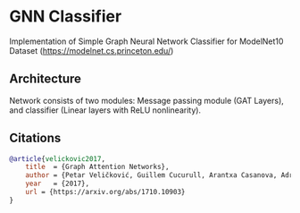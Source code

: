 # GNN Classifier
Implementation of Simple Graph Neural Network Classifier for ModelNet10 Dataset (https://modelnet.cs.princeton.edu/)

## Architecture
Network consists of two modules: Message passing module (GAT Layers), and classifier (Linear layers with ReLU nonlinearity).

## Citations
```bibtex
@article{velickovic2017,
    title  = {Graph Attention Networks},
    author = {Petar Veličković, Guillem Cucurull, Arantxa Casanova, Adriana Romero, Pietro Liò and Yoshua Bengio},
    year   = {2017},
    url = {https://arxiv.org/abs/1710.10903}
}
```